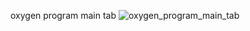 oxygen program main tab
![oxygen_program_main_tab](https://github.com/user-attachments/assets/b4936d56-a44d-4185-b1c0-a938ee999ea4)
